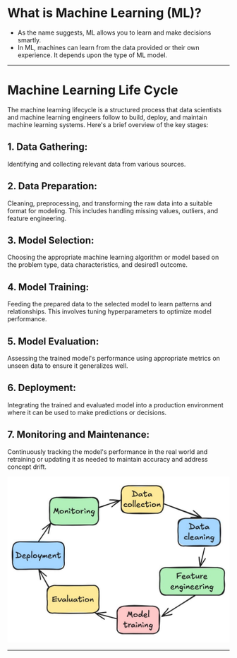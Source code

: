 # What is Machine Learning (ML)?
- As the name suggests, ML allows you to learn and make decisions smartly.
- In ML, machines can learn from the data provided or their own experience. It depends upon the type of ML model.

- - -

# Machine Learning Life Cycle

The machine learning lifecycle is a structured process that data scientists and machine learning engineers follow to build, deploy, and maintain machine learning systems. Here's a brief overview of the key stages:

## 1. Data Gathering: 
Identifying and collecting relevant data from various sources.

## 2. Data Preparation: 
Cleaning, preprocessing, and transforming the raw data into a suitable format for modeling. This includes handling missing values, outliers, and feature engineering.

## 3. Model Selection: 
Choosing the appropriate machine learning algorithm or model based on the problem type, data characteristics, and desired1 outcome.

## 4. Model Training: 
Feeding the prepared data to the selected model to learn patterns and relationships. This involves tuning hyperparameters to optimize model performance.

## 5. Model Evaluation: 
Assessing the trained model's performance using appropriate metrics on unseen data to ensure it generalizes well.

## 6. Deployment: 
Integrating the trained and evaluated model into a production environment where it can be used to make predictions or decisions.

## 7. Monitoring and Maintenance: 
Continuously tracking the model's performance in the real world and retraining or updating it as needed to maintain accuracy and address concept drift.

![ML Life Cycle](images/ml-cycle.jpg)

- - -


